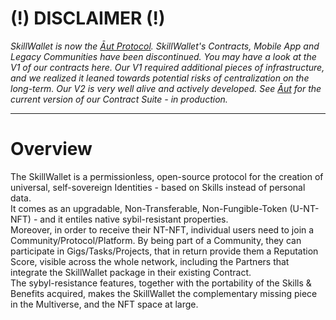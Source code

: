 # (!) DISCLAIMER (!) 
_SkillWallet is now the [Āut Protocol](https://github.com/aut-protocol). SkillWallet's Contracts, Mobile App and Legacy Communities have been discontinued. You may have a look at the V1 of our contracts here. Our V1 required additional pieces of infrastructure, and we realized it leaned towards potential risks of centralization on the long-term. Our V2 is very well alive and actively developed. See [Āut](https://github.com/aut-protocol) for the current version of our Contract Suite - in production._

--------

# Overview
The SkillWallet is a permissionless, open-source protocol for the creation of universal, self-sovereign Identities - based on Skills instead of personal data. <br/>
It comes as an upgradable, Non-Transferable, Non-Fungible-Token (U-NT-NFT) - and it entiles native sybil-resistant properties. <br/>
Moreover, in order to receive their NT-NFT, individual users need to join a Community/Protocol/Platform. By being part of a Community, they can participate in Gigs/Tasks/Projects, that in return provide them a Reputation Score, visible across the whole network, including the Partners that integrate the SkillWallet package in their existing Contract. <br/>
The sybyl-resistance features, together with the portability of the Skills & Benefits acquired, makes the SkillWallet the complementary missing piece in the Multiverse, and the NFT space at large.
